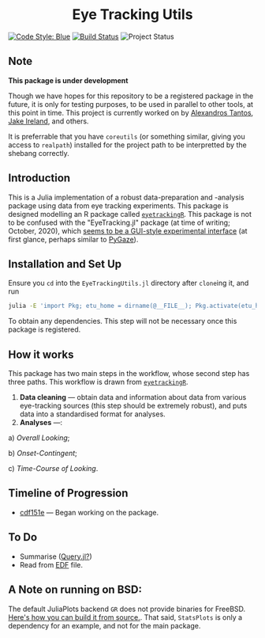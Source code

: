 <h1 align="center">
	Eye Tracking Utils
</h1>

[![Code Style: Blue][code-style-img]][code-style-url] [![Build Status](https://travis-ci.com/jakewilliami/EyeTracking.jl.svg?branch=master)](https://travis-ci.com/jakewilliami/EyeTracking.jl) ![Project Status](https://img.shields.io/badge/status-maturing-green)

## Note

**This package is under development**

Though we have hopes for this repository to be a registered package in the future, it is only for testing purposes, to be used in parallel to other tools, at this point in time.  This project is currently worked on by [Alexandros Tantos](https://github.com/atantos), [Jake Ireland](https://github.com/jakewilliami), and others.

It is preferrable that you have `coreutils` (or something similar, giving you access to `realpath`) installed for the project path to be interpretted by the shebang correctly.

## Introduction

This is a Julia implementation of a robust data-preparation and -analysis package using data from eye tracking experiments.  This package is designed modelling an R package called [`eyetrackingR`](https://github.com/jwdink/eyetrackingR).  This package is not to be confused with the "EyeTracking.jl" package (at time of writing; October, 2020), which [seems to be a GUI-style experimental interface](https://github.com/dandandai/EyeTracking.jl/) (at first glance, perhaps similar to [PyGaze](https://github.com/esdalmaijer/PyGaze)).

## Installation and Set Up
Ensure you `cd` into the `EyeTrackingUtils.jl` directory after `clone`ing it, and run
```bash
julia -E 'import Pkg; etu_home = dirname(@__FILE__); Pkg.activate(etu_home), Pkg.instantiate()'
```
To obtain any dependencies.  This step will not be necessary once this package is registered.

## How it works
This package has two main steps in the workflow, whose second step has three paths.  This workflow is drawn from [`eyetrackingR`](http://www.eyetracking-r.com/workflow).
 1. **Data cleaning** &mdash; obtain data and information about data from various eye-tracking sources (this step should be extremely robust), and puts data into a standardised format for analyses.
 2. **Analyses** &mdash;:
 
   &#9;&#9; a) *Overall Looking*; 
   
   &#9;&#9; b) *Onset-Contingent*;
   
   &#9;&#9; c) *Time-Course of Looking*.

## Timeline of Progression

 - [cdf151e](https://github.com/jakewilliami/EyeTracking.jl/commit/cdf151e) &mdash; Began working on the package.

## To Do

 - Summarise ([Query.jl?](https://github.com/queryverse/Query.jl))
 - Read from [EDF](https://github.com/beacon-biosignals/EDF.jl) file.

## A Note on running on BSD:

The default JuliaPlots backend `GR` does not provide binaries for FreeBSD.  [Here's how you can build it from source.](https://github.com/jheinen/GR.jl/issues/268#issuecomment-584389111).  That said, `StatsPlots` is only a dependency for an example, and not for the main package.


[code-style-img]: https://img.shields.io/badge/code%20style-blue-4495d1.svg
[code-style-url]: https://github.com/invenia/BlueStyle
